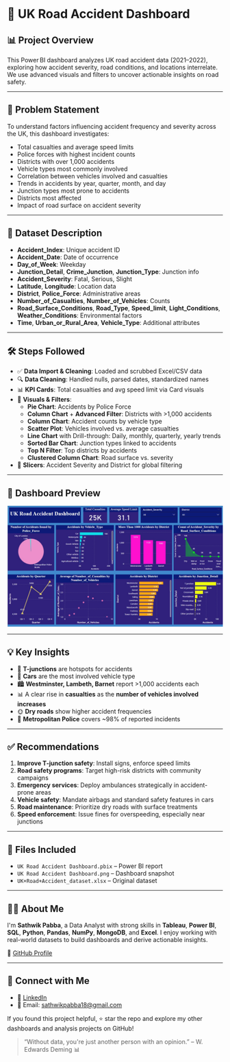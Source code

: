 # 🚗 UK Road Accident Dashboard

## 📊 Project Overview

This Power BI dashboard analyzes UK road accident data (2021–2022), exploring how accident severity, road conditions, and locations interrelate. We use advanced visuals and filters to uncover actionable insights on road safety.

---

## 🧩 Problem Statement

To understand factors influencing accident frequency and severity across the UK, this dashboard investigates:
- Total casualties and average speed limits
- Police forces with highest incident counts
- Districts with over 1,000 accidents
- Vehicle types most commonly involved
- Correlation between vehicles involved and casualties
- Trends in accidents by year, quarter, month, and day
- Junction types most prone to accidents
- Districts most affected
- Impact of road surface on accident severity

---

## 📁 Dataset Description

- **Accident_Index**: Unique accident ID  
- **Accident_Date**: Date of occurrence  
- **Day_of_Week**: Weekday  
- **Junction_Detail**, **Crime_Junction**, **Junction_Type**: Junction info  
- **Accident_Severity**: Fatal, Serious, Slight  
- **Latitude**, **Longitude**: Location data  
- **District**, **Police_Force**: Administrative areas  
- **Number_of_Casualties**, **Number_of_Vehicles**: Counts  
- **Road_Surface_Conditions**, **Road_Type**, **Speed_limit**, **Light_Conditions**, **Weather_Conditions**: Environmental factors  
- **Time**, **Urban_or_Rural_Area**, **Vehicle_Type**: Additional attributes

---

## 🛠️ Steps Followed

- ✅ **Data Import & Cleaning**: Loaded and scrubbed Excel/CSV data  
- 🔍 **Data Cleaning**: Handled nulls, parsed dates, standardized names  
- 📊 **KPI Cards**: Total casualties and avg speed limit via Card visuals  
- 🧩 **Visuals & Filters**:
  - **Pie Chart**: Accidents by Police Force  
  - **Column Chart** + **Advanced Filter**: Districts with >1,000 accidents  
  - **Column Chart**: Accident counts by vehicle type  
  - **Scatter Plot**: Vehicles involved vs. average casualties  
  - **Line Chart** with Drill-through: Daily, monthly, quarterly, yearly trends  
  - **Sorted Bar Chart**: Junction types linked to accidents  
  - **Top N Filter**: Top districts by accidents  
  - **Clustered Column Chart**: Road surface vs. severity  
- 🔧 **Slicers**: Accident Severity and District for global filtering

---

## 📸 Dashboard Preview

![Dashboard Screenshot](https://github.com/Sathwik-pabba/UK-road-accident-Dashboard/blob/main/UK%20Road%20Accident.Dashboard.jpg)

---

## 💡 Key Insights

- 🚦 **T-junctions** are hotspots for accidents  
- 🚗 **Cars** are the most involved vehicle type  
- 🏙️ **Westminster, Lambeth, Barnet** report >1,000 accidents each  
- 📊 A clear rise in **casualties** as the **number of vehicles involved increases**  
- 🌞 **Dry roads** show higher accident frequencies  
- 🚓 **Metropolitan Police** covers ~98% of reported incidents

---

## ✅ Recommendations

1. **Improve T-junction safety**: Install signs, enforce speed limits  
2. **Road safety programs**: Target high-risk districts with community campaigns  
3. **Emergency services**: Deploy ambulances strategically in accident-prone areas  
4. **Vehicle safety**: Mandate airbags and standard safety features in cars  
5. **Road maintenance**: Prioritize dry roads with surface treatments  
6. **Speed enforcement**: Issue fines for overspeeding, especially near junctions

---

## 📁 Files Included

- `UK Road Accident Dashboard.pbix` – Power BI report  
- `UK Road Accident Dashboard.png` – Dashboard snapshot  
- `UK+Road+Accident_dataset.xlsx` – Original dataset

---
## 🙋‍♂️ About Me

I'm **Sathwik Pabba**, a Data Analyst with strong skills in **Tableau**, **Power BI**, **SQL**, **Python**, **Pandas**, **NumPy**, **MongoDB**, and **Excel**. I enjoy working with real-world datasets to build dashboards and derive actionable insights.

🔗 [GitHub Profile](https://github.com/pabbasathwik)

---

## 📣 Connect with Me

- 💼 [LinkedIn](https://linkedin.com/in/sathwikpabba)  
- 📧 Email: [sathwikpabba18@gmail.com](mailto:sathwikpabba18@gmail.com)

If you found this project helpful, ⭐ star the repo and explore my other dashboards and analysis projects on GitHub!

> “Without data, you're just another person with an opinion.” – W. Edwards Deming 📊
